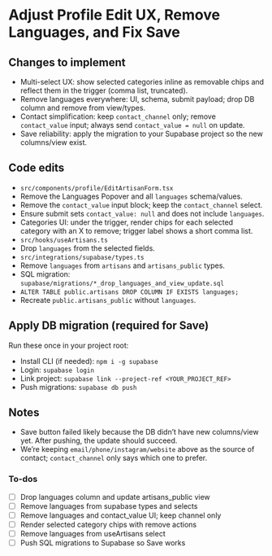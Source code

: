 <!-- a08e8904-4ad6-4991-873b-1db9154e267e e8bd570d-9aea-4c07-aaad-d27ecbda98f9 -->
# Adjust Profile Edit UX, Remove Languages, and Fix Save

## Changes to implement

- Multi-select UX: show selected categories inline as removable chips and reflect them in the trigger (comma list, truncated).
- Remove languages everywhere: UI, schema, submit payload; drop DB column and remove from view/types.
- Contact simplification: keep `contact_channel` only; remove `contact_value` input; always send `contact_value = null` on update.
- Save reliability: apply the migration to your Supabase project so the new columns/view exist.

## Code edits

- `src/components/profile/EditArtisanForm.tsx`
- Remove the Languages Popover and all `languages` schema/values.
- Remove the `contact_value` input block; keep the `contact_channel` select.
- Ensure submit sets `contact_value: null` and does not include `languages`.
- Categories UI: under the trigger, render chips for each selected category with an X to remove; trigger label shows a short comma list.
- `src/hooks/useArtisans.ts`
- Drop `languages` from the selected fields.
- `src/integrations/supabase/types.ts`
- Remove `languages` from `artisans` and `artisans_public` types.
- SQL migration: `supabase/migrations/*_drop_languages_and_view_update.sql`
- `ALTER TABLE public.artisans DROP COLUMN IF EXISTS languages;`
- Recreate `public.artisans_public` without `languages`.

## Apply DB migration (required for Save)

Run these once in your project root:

- Install CLI (if needed): `npm i -g supabase`
- Login: `supabase login`
- Link project: `supabase link --project-ref <YOUR_PROJECT_REF>`
- Push migrations: `supabase db push`

## Notes

- Save button failed likely because the DB didn’t have new columns/view yet. After pushing, the update should succeed.
- We’re keeping `email/phone/instagram/website` above as the source of contact; `contact_channel` only says which one to prefer.

### To-dos

- [ ] Drop languages column and update artisans_public view
- [ ] Remove languages from supabase types and selects
- [ ] Remove languages and contact_value UI; keep channel only
- [ ] Render selected category chips with remove actions
- [ ] Remove languages from useArtisans select
- [ ] Push SQL migrations to Supabase so Save works